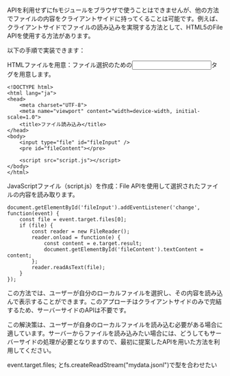APIを利用せずにfsモジュールをブラウザで使うことはできませんが、他の方法でファイルの内容をクライアントサイドに持ってくることは可能です。例えば、クライアントサイドでファイルの読み込みを実現する方法として、HTML5のFile APIを使用する方法があります。

以下の手順で実装できます：

HTMLファイルを用意：ファイル選択のための<input>タグを用意します。
```
<!DOCTYPE html>
<html lang="ja">
<head>
    <meta charset="UTF-8">
    <meta name="viewport" content="width=device-width, initial-scale=1.0">
    <title>ファイル読み込み</title>
</head>
<body>
    <input type="file" id="fileInput" />
    <pre id="fileContent"></pre>

    <script src="script.js"></script>
</body>
</html>
```
JavaScriptファイル（script.js）を作成：File APIを使用して選択されたファイルの内容を読み取ります。
```
document.getElementById('fileInput').addEventListener('change', function(event) {
    const file = event.target.files[0];
    if (file) {
        const reader = new FileReader();
        reader.onload = function(e) {
            const content = e.target.result;
            document.getElementById('fileContent').textContent = content;
        };
        reader.readAsText(file);
    }
});

```
この方法では、ユーザーが自分のローカルファイルを選択し、その内容を読み込んで表示することができます。このアプローチはクライアントサイドのみで完結するため、サーバーサイドのAPIは不要です。

この解決策は、ユーザーが自身のローカルファイルを読み込む必要がある場合に適しています。サーバーからファイルを読み込みたい場合には、どうしてもサーバーサイドの処理が必要となりますので、最初に提案したAPIを用いた方法を利用してください。


event.target.files; とfs.createReadStream("mydata.jsonl")で型を合わせたい